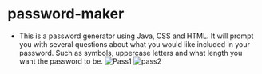# password-maker

- This is a password generator using Java, CSS and HTML. It will prompt you with several questions about what you would like included in your password. Such as symbols, uppercase letters and what length you want the password to be. 
![Pass1](https://user-images.githubusercontent.com/111769559/200198163-405b9a45-2550-4bfe-bfd6-bb03b24d4dae.png)
![pass2](https://user-images.githubusercontent.com/111769559/200198166-c4351669-fbb3-453e-8b96-f320d17045d4.png)
